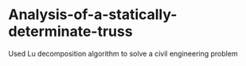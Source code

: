 # Analysis-of-a-statically-determinate-truss
Used Lu decomposition algorithm to solve a civil engineering problem
